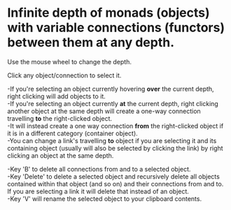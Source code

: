# Infinite depth of monads (objects) with variable connections (functors) between them at any depth.

Use the mouse wheel to change the depth.

Click any object/connection to select it.

-If you're selecting an object currently hovering **over** the current depth, right clicking will add objects to it.\
-If you're selecting an object currently **at** the current depth, right clicking another object at the same depth will create a one-way connection travelling **to** the right-clicked object.\
-It will instead create a one way connection **from** the right-clicked object if it is in a different category (container object).\
-You can change a link's travelling **to** object if you are selecting it and its containing object (usually will also be selected by clicking the link) by right clicking an object at the same depth.

-Key 'B' to delete all connections from and to a selected object.\
-Key 'Delete' to delete a selected object and recursively delete all objects contained within that object (and so on) and their connections from and to.\
If you are selecting a link it will delete that instead of an object.\
-Key 'V' will rename the selected object to your clipboard contents.
